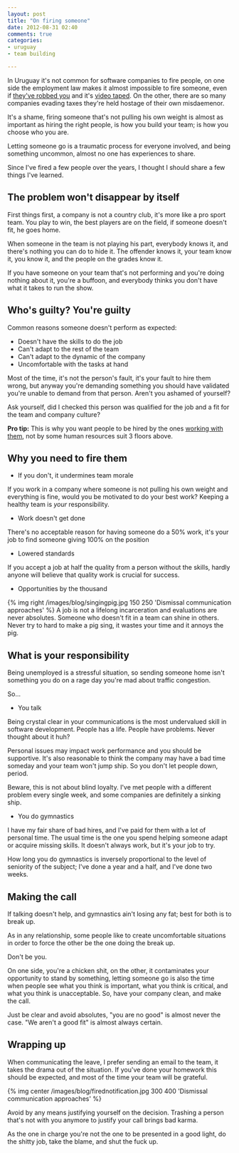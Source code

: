 ```yaml
---
layout: post
title: "On firing someone"
date: 2012-08-31 02:40
comments: true
categories: 
- uruguay
- team building

---
```

In Uruguay it's not common for software companies to fire people, on one side the employment law makes it almost impossible to fire someone, even if [they've robbed you](http://www.diarioelpueblo.com.uy/generales/gremio-de-conaprole-aclara-varias-interrogantes-en-relacion-al-conflicto-que-mantiene.html) and it's [video taped](http://www.ultimasnoticias.com.uy/hemeroteca/030610/prints/act09.html). 
On the other, there are so many companies evading taxes they're held hostage of their own misdaemenor.

It's a shame, firing someone that's not pulling his own weight is almost as important as hiring the right people, is how you build your team; is how you choose who you are.

Letting someone go is a traumatic process for everyone involved, and being something uncommon, almost no one has experiences to share.

Since I've fired a few people over the years, I thought I should share a few things I've learned.

The problem won't disappear by itself
-------------------------------------

First things first, a company is not a country club, it's more like a pro sport team. You play to win, the best players are on the field, if someone doesn't fit, he goes home.

When someone in the team is not playing his part, everybody knows it, and there's nothing you can do to hide it. 
The offender knows it, your team know it, you know it, and the people on the grades know it.

If you have someone on your team that's not performing and you're doing nothing about it, you're a buffoon, and everybody thinks you don't have what it takes to run the show.

Who's guilty? You're guilty 
---------------------------

Common reasons someone doesn't perform as expected:

+ Doesn't have the skills to do the job
+ Can't adapt to the rest of the team
+ Can't adapt to the dynamic of the company
+ Uncomfortable with the tasks at hand

Most of the time, it's not the person's fault, it's your fault to hire them wrong, but anyway you're demanding something you should have validated you're unable to demand from that person. Aren't you ashamed of yourself?

Ask yourself, did I checked this person was qualified for the job and a fit for the team and company culture?

**Pro tip:** This is why you want people to be hired by the ones [working with them](http://www.amazon.com/Hiring-Knowledge-Workers-Techies-Nerds/dp/0932633595), not by some human resources suit 3 floors above.

Why you need to fire them
-------------------------

+ If you don't, it undermines team morale

If you work in a company where someone is not pulling his own weight and everything is fine, would you be motivated to do your best work?
Keeping a healthy team is _your_ responsibility.

+ Work doesn't get done

There's no acceptable reason for having someone do a 50% work, it's your job to find someone giving 100% on the position

+ Lowered standards

If you accept a job at half the quality from a person without the skills, hardly anyone will believe that quality work is crucial for success.

+ Opportunities by the thousand

{% img right /images/blog/singingpig.jpg 150 250 'Dismissal communication approaches' %} 
A job is not a lifelong incarceration and evaluations are never absolutes. Someone who doesn't fit in a team can shine in others. 
Never try to hard to make a pig sing, it wastes your time and it annoys the pig.

What is your responsibility
---

Being unemployed is a stressful situation, so sending someone home isn't something you do on a rage day you're mad about traffic congestion.

So...

* You talk

Being crystal clear in your communications is the most undervalued skill in software development. People has a life. People have problems. Never thought about it huh?

Personal issues may impact work performance and you should be supportive. It's also reasonable to think the company may have a bad time someday and
your team won't jump ship. So you don't let people down, period.

Beware, this is not about blind loyalty. I've met people with a different problem every single week, and some companies are definitely a sinking ship.

* You do gymnastics

I have my fair share of bad hires, and I've paid for them with a lot of personal time. The usual time is the one you spend helping someone adapt or acquire missing skills.
It doesn't always work, but it's your job to try.

How long you do gymnastics is inversely proportional to the level of seniority of the subject; I've done a year and a half, and I've done two weeks.

Making the call
----

If talking doesn't help, and gymnastics ain't losing any fat; best for both is to break up.

As in any relationship, some people like to create uncomfortable situations in order to force the other be the one doing the break up.

Don't be you.

On one side, you're a chicken shit, on the other, it contaminates your opportunity to stand by something, letting someone go is also the time when people see what you think is important, what you think is critical, and what you think is unacceptable.
So, have your company clean, and make the call.

Just be clear and avoid absolutes, "you are no good" is almost never the case. "We aren't a good fit" is almost always certain.

Wrapping up
---

When communicating the leave, I prefer sending an email to the team, it takes the drama out of the situation. 
If you've done your homework this should be expected, and most of the time your team will be grateful.

{% img center /images/blog/firednotification.jpg 300 400 'Dismissal communication approaches' %} 

Avoid by any means justifying yourself on the decision. Trashing a person that's not with you anymore to justify your call brings bad karma. 

As the one in charge you're not the one to be presented in a good light, do the shitty job, take the blame, and shut the fuck up.




